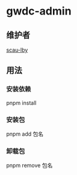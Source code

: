 <h1>gwdc-admin</h1>

## 维护者

[scau-lby](https://github.com/scau-lby)

## 用法

### 安装依赖

pnpm install

### 安装包

pnpm add 包名

### 卸载包

pnpm remove 包名

